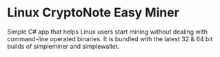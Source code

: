Linux CryptoNote Easy Miner
===========================

Simple C# app that helps Linux users start mining without dealing with command-line operated binaries. It is bundled with the latest 32 &amp; 64 bit builds of simpleminer and simplewallet.
